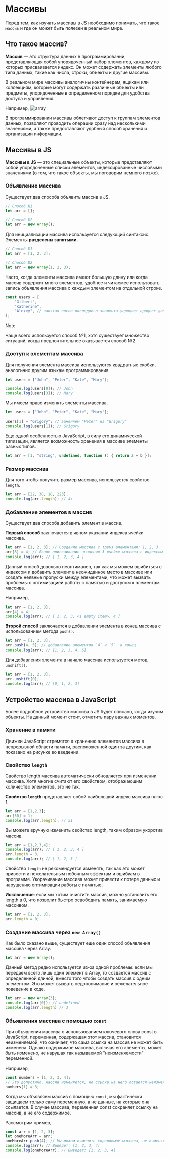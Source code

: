 # Массивы

Перед тем, как изучать массивы в JS необходимо понимать, что такое `массив` и где он может быть полезен в реальном мире.

## Что такое массив?

**Массив** — это структура данных в программировании, представляющая собой упорядоченный набор элементов, каждому из которых присваивается индекс.  Он может содержать элементы любого типа данных, такие как числа, строки, объекты и другие массивы.

В реальном мире массивы аналогичны контейнерам, ящикам или коллекциям, которые могут содержать различные объекты или предметы, упорядоченные в определенном порядке для удобства доступа и управления.

Например,
![array](../../_images/array.png)

В программировании массивы облегчают доступ к группам элементов данных, позволяют проводить операции сразу над несколькими значениями, а также предоставляют удобный способ хранения и организации информации.

## Массивы в JS

**Массивы в JS** — это специальные объекты, которые представляют собой упорядоченные списки элементов, индексированные числовыми значениями (о том, что такое объекты, мы поговорим немного позже).

### Объявление массива

Существует два способа объявить массив в JS.
```js
// Способ №1
let arr = [];

// Способ №2
let arr = new Array();
```

Для инициализации массива используется следующий синтаксис. Элементы **разделены запятыми.**
```js
// Способ №1
let arr = [1, 2, 3];

// Способ №2
let arr = new Array(1, 2, 3);
```

Часто, когда элементы массива имеют большую длину или когда массив содержит много элементов, удобнее и читаемее использовать запись объявления массива с каждым элементом на отдельной строке.
```js
const users = [
    "Gilbert",
    "Katherine",
    "Alexey", // запятая после последнего элемента упрощает процесс добавления/удаления элементов.
];
```

> [!NOTE]
> Чаще всего используется способ №1, хотя существует множество ситуаций, когда предпочтительнее оказывается способ №2.

### Доступ к элементам массива

Для получения элемента массива  используются квадратные скобки, аналогично другим языкам программирования.
```js
let users = ["John", "Peter", "Kate", "Mary"];

console.log(users[0]); // John
console.log(users[3]); // Mary
```

Мы имеем право изменять элементы массива.
```js
let users = ["John", "Peter", "Kate", "Mary"];

users[1] = "Grigory"; // заменяем "Peter" на "Grigory"
console.log(users[1]); // Grigory
```

Еще одной особенностью JavaScript, в силу его динамической типизации, является возможность хранения в массиве элементы разных типов.
```js
let arr = [1, "string", undefined, function () { return a + b }];
```


### Размер массива

Для того чтобы получить размер массива, используется свойство `length`.
```js
let arr = [22, 38, 18, 223];
console.log(arr.length); // 4;
```

### Добавление элементов в массив

Существует два способа добавить элемент в массив. 

**Первый способ** заключается в явном указании индекса ячейки массива.
```js
let arr = [1, 2, 3]; // Создание массива с тремя элементами: 1, 2, 3.
arr[3] = 4; // Явное присваивание значения 3 ячейке массива с индексом 3.
console.log(arr); // [ 1, 2, 3, 4 ]
```
Данный способ довольно неоптимален, так как мы можем ошибиться с индексом и добавить элемент в неожиданное место в массиве или создать неявные пропуски между элементами, что может вызвать проблемы с оптимизацией работы с памятью и доступом к элементам массива.

Например,
```js
let arr = [1, 2, 3];
arr[4] = 4;
console.log(arr); // [ 1, 2, 3, <1 empty item>, 4 ]
```

**Второй способ** заключается в добавлении элемента в конец массива с использованием метода `push()`.
```js
let arr = [1, 2, 3];
arr.push(4, 5); // добавление элементов `4` и `5`  в конец
console.log(arr); // [1, 2, 3, 4, 5]
```

Для добавления элемента в начало массива используется метод `unshift()`.
```js
let arr = [1, 2, 3];
arr.unshift(0);
console.log(arr); // [0, 1, 2, 3]
```

## Устройство массива в JavaScript

Более подробное устройство массива в JS будет описано, когда изучим объекты. На данный момент стоит, отметить пару важных моментов.

### Хранение в памяти

Движки JavaScript стремятся к хранению элементов массива в непрерывной области памяти, расположенной один за другим, как показано на рисунке во введении.

### Свойство `length`

Свойство length массива автоматически обновляется при изменении массива. Хотя многие считают его свойством, отображающим количество элементов, это не так.

**Свойство `length`** представляет собой наибольший индекс массива плюс 1.
```js
let arr = [1,2,3];
arr[50] = 1;
console.log(arr.length); // 51
```

Вы можете вручную изменить свойство length, таким образом укоротив массив.
```js
let arr = [1,2,3,4];
console.log(arr); // [ 1, 2, 3, 4 ]
arr.length = 3;
console.log(arr); // [ 1, 2, 3 ]
```

Свойство `length` не рекомендуется изменять, так как это может привести к нежелательным побочным эффектам и ошибкам в программе. Укорачивание массива может привести к потере данных и нарушению оптимизации работы с памятью. 
 
**Исключение**: если мы хотим очистить массив, можно установить его length в 0, что позволит быстро освободить память, занимаемую массивом.
```js
let arr = [1, 2, 3];
arr.length = 0;
```

### Создание массива через `new Array()`

Как было сказано выше, существует еще один способ объявления массива через Array.
```js
let arr = new Array();
```

Данный метод редко используется из-за одной проблемы: если мы передаем всего лишь один элемент в Array, то создается массив с определенной длиной, вместо того чтобы создать массив с одним элементом. Это может вызвать недопонимание и нежелательное поведение в коде.

```js
let arr = new Array(3);
console.log(arr[0]); // undefined
console.log(arr.length) // 3
```

### Объявления массива с помощью `const`

При объявлении массива с использованием ключевого слова const в JavaScript, переменная, содержащая этот массив, становится неизменяемой, что означает, что сама ссылка на массив не может быть изменена. Однако содержимое массива, включая его элементы, может быть изменено, не нарушая так называемой "неизменяемости" переменной.

Например,
```js
const numbers = [1, 2, 3, 4];
// Это допустимо, массив изменяется, но ссылка на него остается неизменной
numbers[1] = 3;
```

Когда мы объявляем массив с помощью `const`, мы фактически защищаем только саму переменную, а не данные, на которые она ссылается. В случае массива, переменная const сохраняет ссылку на массив, а не его содержимое.

Рассмотрим пример,
```js
const arr = [1, 2, 3];
let oneMoreArr = arr;
oneMoreArr.push(4); // Мы можем изменять содержимое массива, не изменяя ссылку на него
console.log(arr); // Выведет: [1, 2, 3, 4]
console.log(oneMoreArr); // Выведет: [1, 2, 3, 4]
```